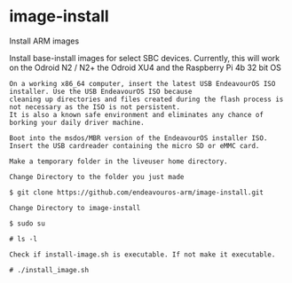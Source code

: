 # image-install
Install ARM images

Install base-install images for select SBC devices.
Currently, this will work on the Odroid N2 / N2+ the Odroid XU4 and the Raspberry Pi 4b 32 bit OS

    
    On a working x86_64 computer, insert the latest USB EndeavourOS ISO installer. Use the USB EndeavourOS ISO because
    cleaning up directories and files created during the flash process is not necessary as the ISO is not persistent.
    It is also a known safe environment and eliminates any chance of borking your daily driver machine.
    
    Boot into the msdos/MBR version of the EndeavourOS installer ISO.  Insert the USB cardreader containing the micro SD or eMMC card.
    
    Make a temporary folder in the liveuser home directory.

    Change Directory to the folder you just made

    $ git clone https://github.com/endeavouros-arm/image-install.git

    Change Directory to image-install

    $ sudo su

    # ls -l

    Check if install-image.sh is executable. If not make it executable.

    # ./install_image.sh
